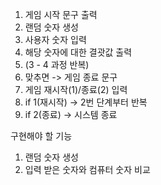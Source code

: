 1. 게임 시작 문구 출력
2. 랜덤 숫자 생성
3. 사용자 숫자 입력
4. 해당 숫자에 대한 결괏값 출력
5. (3 - 4 과정 반복)
6. 맞추면 -> 게임 종료 문구
7. 게임 재시작(1)/종료(2) 입력
8. if 1(재시작) -> 2번 단계부터 반복
9. if 2(종료) -> 시스템 종료

구현해야 할 기능
1. 랜덤 숫자 생성
2. 입력 받은 숫자와 컴퓨터 숫자 비교
